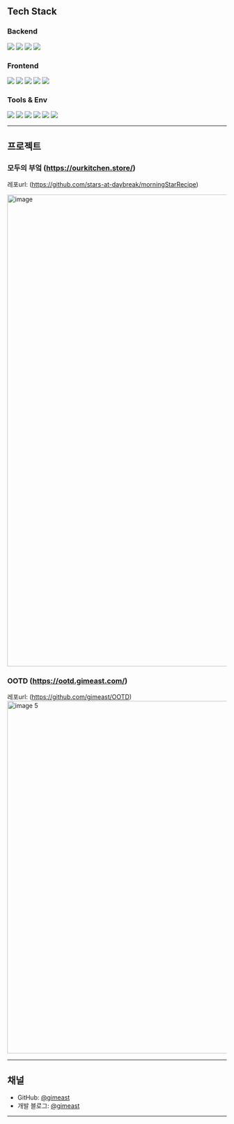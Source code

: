 ## Tech Stack

### Backend
<img src="https://img.shields.io/badge/Java-007396?style=flat&logo=openjdk&logoColor=white" /> <img src="https://img.shields.io/badge/Spring Boot-6DB33F?style=flat&logo=springboot&logoColor=white" /> <img src="https://img.shields.io/badge/MySQL-4479A1?style=flat&logo=mysql&logoColor=white" /> <img src="https://img.shields.io/badge/JPA-59666C?style=flat&logo=hibernate&logoColor=white" />

### Frontend
<img src="https://img.shields.io/badge/HTML5-E34F26?style=flat&logo=html5&logoColor=white" /> <img src="https://img.shields.io/badge/CSS3-1572B6?style=flat&logo=css3&logoColor=white" /> <img src="https://img.shields.io/badge/JavaScript-F7DF1E?style=flat&logo=javascript&logoColor=black" /> <img src="https://img.shields.io/badge/React-61DAFB?style=flat&logo=react&logoColor=black" /> <img src="https://img.shields.io/badge/Tailwind CSS-06B6D4?style=flat&logo=tailwindcss&logoColor=white" /> 

### Tools & Env
<img src="https://img.shields.io/badge/Git-F05032?style=flat&logo=git&logoColor=white" /> <img src="https://img.shields.io/badge/GitHub-181717?style=flat&logo=github&logoColor=white" /> <img src="https://img.shields.io/badge/Postman-FF6C37?style=flat&logo=postman&logoColor=white" /> <img src="https://img.shields.io/badge/VSCode-007ACC?style=flat&logo=visualstudiocode&logoColor=white" /> <img src="https://img.shields.io/badge/IntelliJ IDEA-000000?style=flat&logo=intellijidea&logoColor=white" /> <img src="https://img.shields.io/badge/WebStorm-00C3E2?style=flat&logo=webstorm&logoColor=white" />

---

## 프로젝트

### 모두의 부엌 (https://ourkitchen.store/)
레포url: (https://github.com/stars-at-daybreak/morningStarRecipe)

<img width="1920" height="1080" alt="image" src="https://github.com/user-attachments/assets/960fa802-1420-4d1a-9427-bbd443b6890e" />

### OOTD (https://ootd.gimeast.com/)
레포url: (https://github.com/gimeast/OOTD)
<img width="1432" height="807" alt="image 5" src="https://github.com/user-attachments/assets/8b95a73d-ecf1-49bf-8156-b392e971fdf0" />

---

## 채널

- GitHub: [@gimeast](https://github.com/gimeast)
- 개발 블로그: [@gimeast](https://gimeast.tistory.com/)

---

